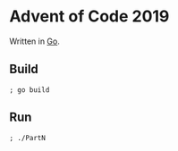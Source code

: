 # Advent of Code 2019

Written in [Go](https://golang.org).

## Build

	; go build

## Run

	; ./PartN
